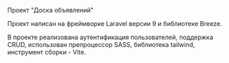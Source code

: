 Проект "Доска объявлений"

Проект написан на фреймворке Laravel версии 9 и библиотеке Breeze.

В проекте реализована аутентификация пользователей, поддержка CRUD, использован препроцессор SASS, библиотека tailwind,
инструмент сборки - Vite.
